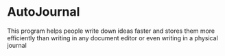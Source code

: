 # AutoJournal
This program helps people write down ideas faster and stores them more efficiently than writing in any document editor or even writing in a physical journal
